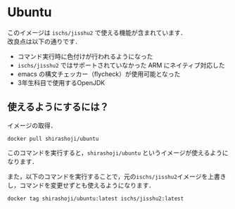# Ubuntu

このイメージは `ischs/jisshu2` で使える機能が含まれています．  
改良点は以下の通りです．

- コマンド実行時に色付けが行われるようになった
- `ischs/jisshu2` ではサポートされていなかった ARM にネイティブ対応した
- emacs の構文チェッカー（flycheck）が使用可能となった
- 3年生科目で使用するOpenJDK

## 使えるようにするには？

イメージの取得．

```shell
docker pull shirashoji/ubuntu
```

このコマンドを実行すると，`shirashoji/ubuntu` というイメージが使えるようになります．

また，以下のコマンドを実行することで，元の`ischs/jisshu2`イメージを上書きし，コマンドを変更せずとも使えるようになります．

```shell
docker tag shirashoji/ubuntu:latest ischs/jisshu2:latest
```
